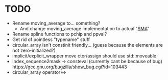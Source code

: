 # TODO
- Rename moving_average to... something?
  - And change moving_average implementation to actual "[SMA](https://tttapa.github.io/Pages/Mathematics/Systems-and-Control-Theory/Digital-filters/Simple%20Moving%20Average/C++Implementation.html)"
- Rename spline functions to pchip and ppval?
- Get rid of pointless "typename" stuff
- circular_array isn't constinit friendly... (guess because the elements are not zero-initialized?)
- implicit/explicit_wrapper move ctor/assign should use std::moveable
- index_sequence2mask -> consteval (currently cant be because of bug)
  https://gcc.gnu.org/bugzilla/show_bug.cgi?id=103443
- circular_array operator<=>